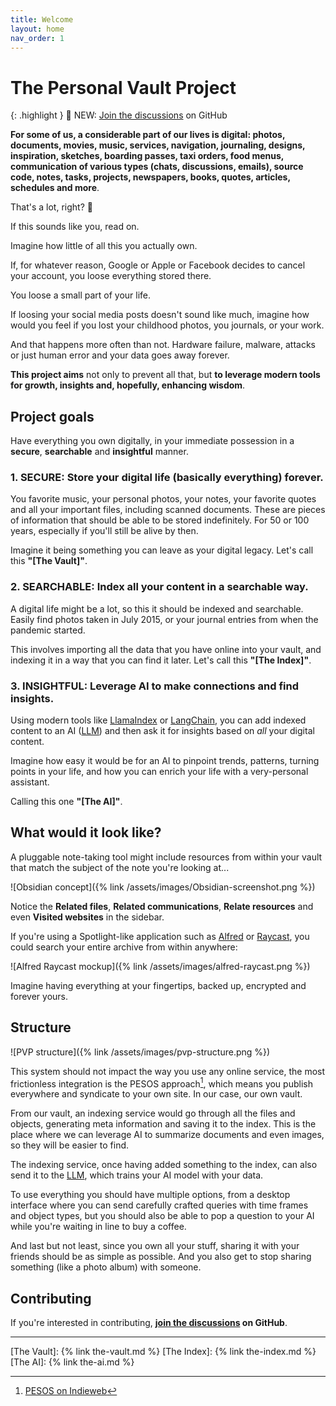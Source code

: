 ```yaml
---
title: Welcome
layout: home
nav_order: 1
---
```

# The Personal Vault Project

{: .highlight }
📣 NEW: [Join the discussions](https://github.com/dlucian/pvp/discussions) on GitHub

**For some of us, a considerable part of our lives is digital: photos, documents, movies, music, services, navigation, journaling, designs, inspiration, sketches, boarding passes, taxi orders, food menus, communication of various types (chats, discussions, emails), source code, notes, tasks, projects, newspapers, books, quotes, articles, schedules and more**.

That's a lot, right? 👀

If this sounds like you, read on.

Imagine how little of all this you actually own.

If, for whatever reason, Google or Apple or Facebook decides to cancel your account, you loose everything stored there.

You loose a small part of your life.

If loosing your social media posts doesn't sound like much, imagine how would you feel if you lost your childhood photos, you journals, or your work.

And that happens more often than not. Hardware failure, malware, attacks or just human error and your data goes away forever.

**This project aims** not only to prevent all that, but **to leverage modern tools for growth, insights and, hopefully, enhancing wisdom**.

## Project goals

Have everything you own digitally, in your immediate possession in a **secure**, **searchable** and **insightful** manner.

### 1. SECURE: Store your digital life (basically everything) forever.

You favorite music, your personal photos, your notes, your favorite quotes and all your important files, including scanned documents. These are pieces of information that should be able to be stored indefinitely. For 50 or 100 years, especially if you'll still be alive by then.

Imagine it being something you can leave as your digital legacy. Let's call this **"[The Vault]"**.

### 2. SEARCHABLE: Index all your content in a searchable way.

A digital life might be a lot, so this it should be indexed and searchable. Easily find photos taken in July 2015, or your journal entries from when the pandemic started.

This involves importing all the data that you have online into your vault, and indexing it in a way that you can find it later. Let's call this **"[The Index]"**.

### 3. INSIGHTFUL: Leverage AI to make connections and find insights.

Using modern tools like [LlamaIndex] or [LangChain], you can add indexed content to an AI ([LLM]) and then ask it for insights based on _all_ your digital content.

Imagine how easy it would be for an AI to pinpoint trends, patterns, turning points in your life, and how you can enrich your life with a very-personal assistant.

Calling this one **"[The AI]"**.

## What would it look like?

A pluggable note-taking tool might include resources from within your vault that match the subject of the note you're looking at...

![Obsidian concept]({% link /assets/images/Obsidian-screenshot.png %})

Notice the **Related files**, **Related communications**, **Relate resources** and even **Visited websites** in the sidebar.

If you're using a Spotlight-like application such as [Alfred](https://www.alfredapp.com/) or [Raycast](https://www.raycast.com/), you could search your entire archive from within anywhere:

![Alfred Raycast mockup]({% link /assets/images/alfred-raycast.png %})

Imagine having everything at your fingertips, backed up, encrypted and forever yours.

## Structure

![PVP structure]({% link /assets/images/pvp-structure.png %})

This system should not impact the way you use any online service, the most frictionless integration is the PESOS approach[^1], which means you publish everywhere and syndicate to your own site. In our case, our own vault.

From our vault, an indexing service would go through all the files and objects, generating meta information and saving it to the index. This is the place where we can leverage AI to summarize documents and even images, so they will be easier to find.

The indexing service, once having added something to the index, can also send it to the [LLM](https://en.wikipedia.org/wiki/Large_language_model), which trains your AI model with your data.

To use everything you should have multiple options, from a desktop interface where you can send carefully crafted queries with time frames and object types, but you should also be able to pop a question to your AI while you're waiting in line to buy a coffee.

And last but not least, since you own all your stuff, sharing it with your friends should be as simple as possible. And you also get to stop sharing something (like a photo album) with someone.

## Contributing

If you're interested in contributing, **[join the discussions](https://github.com/dlucian/pvp/discussions) on GitHub**.

----
[^1]: [PESOS on Indieweb](https://indieweb.org/PESOS)

[The Vault]: {% link the-vault.md %}
[The Index]: {% link the-index.md %}
[The AI]: {% link the-ai.md %}

[LlamaIndex]: https://github.com/jerryjliu/llama_index
[LangChain]: https://github.com/hwchase17/langchain
[LLM]: https://en.wikipedia.org/wiki/Large_language_model
